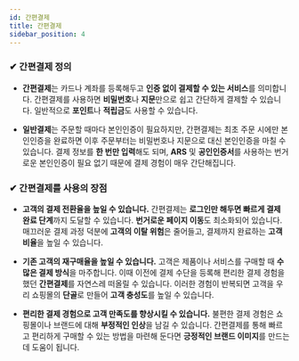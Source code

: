 ```yaml
---
id: 간편결제
title: 간편결제
sidebar_position: 4
---
```

### ✔ 간편결제 정의
- **간편결제**는 카드나 계좌를 등록해두고 **인증 없이 결제할 수 있는 서비스**를 의미합니다. 간편결제를 사용하면 **비밀번호**나 **지문**만으로 쉽고 간단하게 결제할 수 있습니다. 일반적으로 **포인트**나 **적립금**도 사용할 수 있습니다.

- **일반결제**는 주문할 때마다 본인인증이 필요하지만, 간편결제는 최초 주문 시에만 본인인증을 완료하면 이후 주문부터는 비밀번호나 지문으로 대신 본인인증을 마칠 수 있습니다. 결제 정보를 **한 번만 입력**해도 되며, **ARS** 및 **공인인증서**를 사용하는 번거로운 본인인증이 필요 없기 때문에 결제 경험이 매우 간단해집니다.

### ✔ 간편결제를 사용의 장점

-  **고객의 결제 전환율을 높일 수 있습니다.**
간편결제는 **로그인만 해두면 빠르게 결제 완료 단계**까지 도달할 수 있습니다. **번거로운 페이지 이동**도 최소화되어 있습니다. 매끄러운 결제 과정 덕분에 **고객의 이탈 위험**은 줄어들고, 결제까지 완료하는 **고객 비율**을 높일 수 있습니다.

-  **기존 고객의 재구매율을 높일 수 있습니다.**
고객은 제품이나 서비스를 구매할 때 **수많은 결제 방식**을 마주합니다. 이때 이전에 결제 수단을 등록해 편리한 결제 경험을 했던 **간편결제**를 자연스레 떠올릴 수 있습니다. 이러한 경험이 반복되면 고객을 우리 쇼핑몰의 **단골**로 만들어 **고객 충성도**를 높일 수 있습니다.

-  **편리한 결제 경험으로 고객 만족도를 향상시킬 수 있습니다.**
불편한 결제 경험은 쇼핑몰이나 브랜드에 대해 **부정적인 인상**을 남길 수 있습니다. 간편결제를 통해 빠르고 편리하게 구매할 수 있는 방법을 마련해 둔다면 **긍정적인 브랜드 이미지**를 만드는 데 도움이 됩니다.
